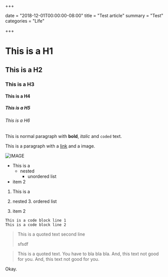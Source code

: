 +++

date = "2018-12-01T00:00:00-08:00"
title = "Test article"
summary = "Test"
categories = "Life"

+++

# This is a H1

## This is a H2

### This is a H3

#### This is a H4

##### This is a H5

###### This is a H6

This is normal paragraph with __bold__, _italic_ and `coded` text.

This is a paragraph with a [link](http://blog.hgao.net) and a image.



![IMAGE](https://s3.us-west-2.amazonaws.com/secure.notion-static.com/a29d91e5-c29c-4313-9e45-6eb1e43c40c0/Untitled.png?X-Amz-Algorithm=AWS4-HMAC-SHA256&X-Amz-Credential=AKIAT73L2G45O3KS52Y5%2F20210124%2Fus-west-2%2Fs3%2Faws4_request&X-Amz-Date=20210124T045649Z&X-Amz-Expires=86400&X-Amz-Signature=518344d725034ef57c1e1e5b0bf5a3ba242d959705640c7ecf031823d074cbc3&X-Amz-SignedHeaders=host)

* This is a
  * nested
    * unordered list
* item 2



1. This is a
  2. nested
    3. ordered list



1. item 2

```
This is a code block line 1
This is a code block line 2
```



> This is a quoted text
> second line
> 
> sfsdf



> This is a quoted text. You have to bla bla bla.
> And, this text not good  for you.
> And, this text not good for you.

Okay.





